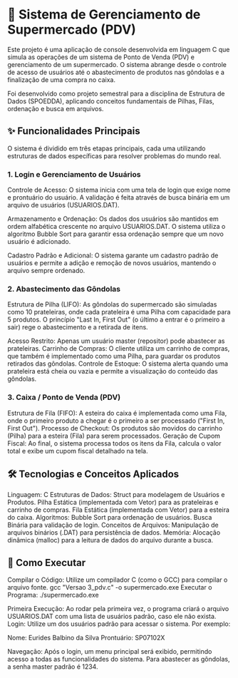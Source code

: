 # 🛒 Sistema de Gerenciamento de Supermercado (PDV)
Este projeto é uma aplicação de console desenvolvida em linguagem C que simula as operações de um sistema de Ponto de Venda (PDV) e gerenciamento de um supermercado. O sistema abrange desde o controle de acesso de usuários até o abastecimento de produtos nas gôndolas e a finalização de uma compra no caixa.

Foi desenvolvido como projeto semestral para a disciplina de Estrutura de Dados (SPOEDDA), aplicando conceitos fundamentais de Pilhas, Filas, ordenação e busca em arquivos.

## ✨ Funcionalidades Principais
O sistema é dividido em três etapas principais, cada uma utilizando estruturas de dados específicas para resolver problemas do mundo real.

### 1. Login e Gerenciamento de Usuários
Controle de Acesso: O sistema inicia com uma tela de login que exige nome e prontuário do usuário. A validação é feita através de busca binária em um arquivo de usuários (USUARIOS.DAT).

Armazenamento e Ordenação: Os dados dos usuários são mantidos em ordem alfabética crescente no arquivo USUARIOS.DAT. O sistema utiliza o algoritmo Bubble Sort para garantir essa ordenação sempre que um novo usuário é adicionado.

Cadastro Padrão e Adicional: O sistema garante um cadastro padrão de usuários  e permite a adição e remoção de novos usuários, mantendo o arquivo sempre ordenado.

### 2. Abastecimento das Gôndolas
Estrutura de Pilha (LIFO): As gôndolas do supermercado são simuladas como 10 prateleiras, onde cada prateleira é uma Pilha com capacidade para 5 produtos. O princípio "Last In, First Out" (o último a entrar é o primeiro a sair) rege o abastecimento e a retirada de itens.


Acesso Restrito: Apenas um usuário master (repositor) pode abastecer as prateleiras.
Carrinho de Compras: O cliente utiliza um carrinho de compras, que também é implementado como uma Pilha, para guardar os produtos retirados das gôndolas.
Controle de Estoque: O sistema alerta quando uma prateleira está cheia ou vazia  e permite a visualização do conteúdo das gôndolas.

### 3. Caixa / Ponto de Venda (PDV)
Estrutura de Fila (FIFO): A esteira do caixa é implementada como uma Fila, onde o primeiro produto a chegar é o primeiro a ser processado ("First In, First Out").
Processo de Checkout: Os produtos são movidos do carrinho (Pilha) para a esteira (Fila) para serem processados.
Geração de Cupom Fiscal: Ao final, o sistema processa todos os itens da Fila, calcula o valor total e exibe um cupom fiscal detalhado na tela.

## 🛠️ Tecnologias e Conceitos Aplicados
Linguagem: C
Estruturas de Dados:
Struct para modelagem de Usuários e Produtos.
Pilha Estática (implementada com Vetor) para as prateleiras e carrinho de compras.
Fila Estática (implementada com Vetor) para a esteira do caixa.
Algoritmos:
Bubble Sort para ordenação de usuários.
Busca Binária para validação de login.
Conceitos de Arquivos: Manipulação de arquivos binários (.DAT) para persistência de dados.
Memória: Alocação dinâmica (malloc) para a leitura de dados do arquivo durante a busca.

## 🚀 Como Executar
Compilar o Código: Utilize um compilador C (como o GCC) para compilar o arquivo fonte.
gcc "Versao 3_pdv.c" -o supermercado.exe
Executar o Programa:
./supermercado.exe

Primeira Execução: Ao rodar pela primeira vez, o programa criará o arquivo USUARIOS.DAT com uma lista de usuários padrão, caso ele não exista.
Login: Utilize um dos usuários padrão para acessar o sistema. Por exemplo:

Nome: Eurides Balbino da Silva
Prontuário: SP07102X

Navegação: Após o login, um menu principal será exibido, permitindo acesso a todas as funcionalidades do sistema. 
Para abastecer as gôndolas, a senha master padrão é 1234.
